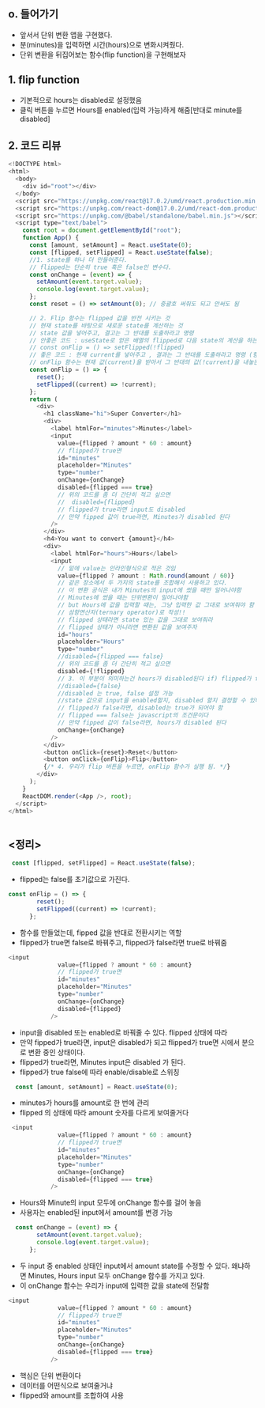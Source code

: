 ## o. 들어가기
- 앞서서 단위 변환 앱을 구현했다.
- 분(minutes)을 입력하면 시간(hours)으로 변화시켜줬다.
- 단위 변환을 뒤집어보는 함수(flip function)을 구현해보자

## 1. flip function
- 기본적으로 hours는 disabled로 설정했음
- 클릭 버튼을 누르면 Hours를 enabled(입력 가능)하게 해줌[반대로 minute를 disabled]

## 2. 코드 리뷰
```js
<!DOCTYPE html>
<html>
  <body>
    <div id="root"></div>
  </body>
  <script src="https://unpkg.com/react@17.0.2/umd/react.production.min.js"></script>
  <script src="https://unpkg.com/react-dom@17.0.2/umd/react-dom.production.min.js"></script>
  <script src="https://unpkg.com/@babel/standalone/babel.min.js"></script>
  <script type="text/babel">
    const root = document.getElementById("root");
    function App() {
      const [amount, setAmount] = React.useState(0);
      const [flipped, setFlipped] = React.useState(false);
      //1. state를 하나 더 만들어준다.
      // flipped는 단순히 true 혹은 false인 변수다.
      const onChange = (event) => {
        setAmount(event.target.value);
        console.log(event.target.value);
      };
      const reset = () => setAmount(0); // 중괄호 써줘도 되고 안써도 됨

      // 2. Flip 함수는 flipped 값을 반전 시키는 것
      // 현재 state를 바탕으로 새로운 state를 계산하는 것
      // state 값을 넣어주고, 결고는 그 반대를 도출하라고 명령
      // 안좋은 코드 : useState로 얻은 배열의 flipped로 다음 state의 계산을 하는 것을 오류가 생길 수 있음
      // const onFlip = () => setFlipped(!flipped)
      // 좋은 코드 : 현재 current를 넣어주고 , 결과는 그 반대를 도출하라고 명령 (항상 current로 state 변경하자)
      // onFlip 함수는 현재 값(current)을 받아서 그 반대의 값(!current)을 내놓는다
      const onFlip = () => {
        reset();
        setFlipped((current) => !current);
      };
      return (
        <div>
          <h1 className="hi">Super Converter</h1>
          <div>
            <label htmlFor="minutes">Minutes</label>
            <input
              value={flipped ? amount * 60 : amount}
              // flipped가 true면
              id="minutes"
              placeholder="Minutes"
              type="number"
              onChange={onChange}
              disabled={flipped === true}
              // 위의 코드를 좀 더 간단히 적고 싶으면
              //  disabled={flipped}
              // flipped가 true라면 input도 disabled
              // 만약 fipped 값이 true라면, Minutes가 disabled 된다
            />
          </div>
          <h4>You want to convert {amount}</h4>
          <div>
            <label htmlFor="hours">Hours</label>
            <input
              // 밑에 value는 인라인형식으로 적은 것임
              value={flipped ? amount : Math.round(amount / 60)}
              // 같은 장소에서 두 가지의 state를 조합해서 사용하고 있다.
              // 이 변환 공식은 내가 Minutes의 input에 썼을 때만 일어나야함
              // Minutes에 썼을 때는 단위변환이 일어나야함
              // but Hours에 값을 입력할 때는, 그냥 입력한 값 그대로 보여줘야 함
              // 삼항연산자(ternary operator)로 작성!!
              // flipped 상태라면 state 있는 값을 그대로 보여줘라
              // flipped 상태가 아니라면 변환된 값을 보여주자
              id="hours"
              placeholder="Hours"
              type="number"
              //disabled={flipped === false}
              // 위의 코드를 좀 더 간단히 적고 싶으면
              disabled={!flipped}
              // 3. 이 부분이 의미하는건 hours가 disabled된다 if) flipped가 false라면
              //disabled={false}
              //disabled 는 true, false 설정 가능
              //state 값으로 input을 enabled할지, disabled 할지 결정할 수 있다.
              // flipped가 false라면, disabled는 true가 되어야 함
              // flipped === false는 javascript의 조건문이다
              // 만약 fipped 값이 false라면, hours가 disabled 된다
              onChange={onChange}
            />
          </div>
          <button onClick={reset}>Reset</button>
          <button onClick={onFlip}>Flip</button>
          {/* 4. 우리가 flip 버튼을 누르면, onFlip 함수가 실행 됨. */}
        </div>
      );
    }
    ReactDOM.render(<App />, root);
  </script>
</html>

```

```js
```
## <정리>
```js
 const [flipped, setFlipped] = React.useState(false);
 ```
- flipped는 false를 초기값으로 가진다.
```js
const onFlip = () => {
        reset();
        setFlipped((current) => !current);
      };
```
- 함수를 만들었는데, fipped 값을 반대로 전환시키는 역할
- flipped가 true면 false로 바꿔주고, flipped가 false라면 true로 바꿔줌
```js
<input
              value={flipped ? amount * 60 : amount}
              // flipped가 true면
              id="minutes"
              placeholder="Minutes"
              type="number"
              onChange={onChange}
              disabled={flipped}
            />
```
- input을 disabled 또는 enabled로 바꿔줄 수 있다. flipped 상태에 따라
- 만약 fipped가 true라면, input은 disabled가 되고 flipped가 true면 시에서 분으로 변환 중인 상태이다.
- flipped가 true라면, Minutes input은 disabled 가 된다.
- flipped가 true false에 따라 enable/disable로 스위칭 
```js
  const [amount, setAmount] = React.useState(0);
```
- minutes가 hours를 amount로 한 번에 관리
- flipped 의 상태에 따라 amount 숫자를 다르게 보여줄거다

```js
 <input
              value={flipped ? amount * 60 : amount}
              // flipped가 true면
              id="minutes"
              placeholder="Minutes"
              type="number"
              onChange={onChange}
              disabled={flipped === true}
            />
```
- Hours와 Minute의 input 모두에 onChange 함수를 걸어 놓음
- 사용자는 enabled된 input에서 amount를 변경 가능

```js
  const onChange = (event) => {
        setAmount(event.target.value);
        console.log(event.target.value);
      };
```
- 두 input 중 enabled 상태인 input에서 amount state를 수정할 수 있다. 왜냐하면 Minutes, Hours input 모두 onChange 함수를 가지고 있다.
- 이 onChange 함수는 우리가 input에 입력한 값을 state에 전달함

```js
<input
              value={flipped ? amount * 60 : amount}
              // flipped가 true면
              id="minutes"
              placeholder="Minutes"
              type="number"
              onChange={onChange}
              disabled={flipped === true}
            />
```
- 핵심은 단위 변환이다
- 데이터를 어떤식으로 보여줄거냐
- flipped와 amount를 조합하여 사용

```js
```

```js
```




